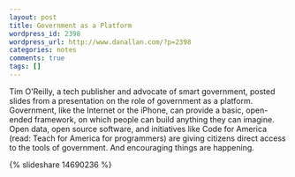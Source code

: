 ```yaml
---
layout: post
title: Government as a Platform
wordpress_id: 2398
wordpress_url: http://www.danallan.com/?p=2398
categories: notes
comments: true
tags: []
---
```

Tim O'Reilly, a tech publisher and advocate of smart government, posted slides from a presentation on the role of government as a platform. Government, like the Internet or the iPhone, can provide a basic, open-ended framework, on which people can build anything they can imagine. Open data, open source software, and initiatives like Code for America (read: Teach for America for programmers) are giving citizens direct access to the tools of government. And encouraging things are happening.

{% slideshare 14690236 %}
